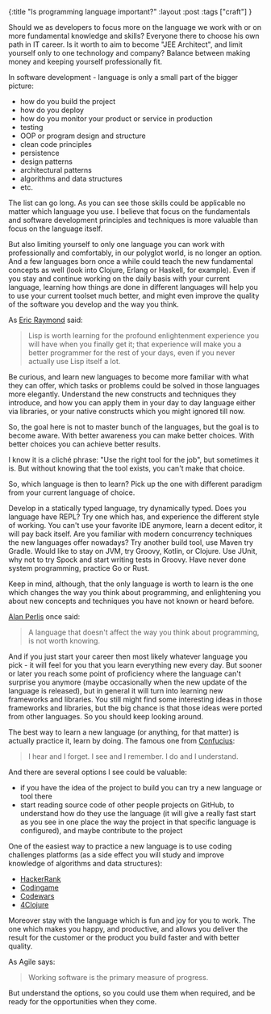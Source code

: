 {:title "Is programming language important?"
:layout :post
:tags ["craft"]
}

Should we as developers to focus more on the language we work with or on more fundamental knowledge and skills?
Everyone there to choose his own path in IT career. 
Is it worth to aim to become "JEE Architect", and limit yourself only to one technology and company?
Balance between making money and keeping yourself professionally fit.

In software development - language is only a small part of the bigger picture:
 - how do you build the project
 - how do you deploy
 - how do you monitor your product or service in production
 - testing
 - OOP or program design and structure
 - clean code principles
 - persistence
 - design patterns
 - architectural patterns
 - algorithms and data structures
 - etc.

The list can go long. As you can see those skills could be applicable no matter which language you use.
 I believe that focus on the fundamentals and software development principles and techniques is more valuable than focus on the language itself.

But also limiting yourself to only one language you can work with professionally and comfortably, in our polyglot world, is no longer an option. And a few languages born once a while could teach
the new fundamental concepts as well (look into Clojure, Erlang or Haskell, for example). Even if you stay and continue working on the daily basis with your current language, learning how things are done
in different languages will help you to use your current toolset much better, and might even improve the quality of the software you develop and the way you think.

As [Eric Raymond](https://en.wikipedia.org/wiki/Eric_S._Raymond) said:
> Lisp is worth learning for the profound enlightenment experience you will have when you finally get it; that experience will make you a better programmer for the rest of your days, even if you never actually use Lisp itself a lot.

Be curious, and learn new languages to become more familiar with what they can offer, which tasks or problems could be solved in those languages more elegantly. Understand the new constructs and techniques they introduce, and how you can apply them in your day to day language either via libraries, or your native constructs which you might ignored till now.

So, the goal here is not to master bunch of the languages, but the goal is to become aware. With better awareness you can make better choices. With better choices you can achieve better results.

I know it is a cliché phrase: "Use the right tool for the job", but sometimes it is. But without knowing that the tool exists, you can't make that choice.

So, which language is then to learn? Pick up the one with different paradigm from your current language of choice.

Develop in a statically typed language, try dynamically typed. 
Does you language have REPL? Try one which has, and experience the different style of working. You can't use your favorite IDE anymore, learn a decent editor, it will pay back itself. 
Are you familiar with modern concurrency techniques the new languages offer nowadays? 
Try another build tool, use Maven try Gradle.
Would like to stay on JVM, try Groovy, Kotlin, or Clojure.
Use JUnit, why not to try Spock and start writing tests in Groovy. Have never done system programming, practice Go or Rust. 

Keep in mind, although, that the only language is worth to learn is the one which changes the way you think about programming, and enlightening you about new concepts and techniques you have not known or heard before.

[Alan Perlis](https://en.wikiquote.org/wiki/Alan_Perlis) once said: 
> A language that doesn't affect the way you think about programming, is not worth knowing.

And if you just start your career then most likely whatever language you pick - it will feel for you that you learn everything new every day. 
But sooner or later you reach some point of proficiency where the language can't surprise you anymore (maybe occasionally when the new update of the language is released), 
but in general it will turn into learning new frameworks and libraries. 
You still might find some interesting ideas in those frameworks and libraries, but the big chance is that those ideas were ported from other languages. So you should keep looking around.

The best way to learn a new language (or anything, for that matter) is actually practice it, learn by doing. The famous one from [Confucius](https://en.wikipedia.org/wiki/Confucius):

> I hear and I forget. I see and I remember. I do and I understand.

And there are several options I see could be valuable:
 - if you have the idea of the project to build you can try a new language or tool there
 - start reading source code of other people projects on GitHub, to understand how do they use the language (it will give a really fast start as you see in one place the way the project in that specific language is configured), and maybe contribute to the project

One of the easiest way to practice a new language is to use coding challenges platforms (as a side effect you will study and improve knowledge of algorithms and data structures):
  - [HackerRank](https://www.hackerrank.com)
  - [Codingame](https://www.codingame.com)
  - [Codewars](http://www.codewars.com/)
  - [4Clojure](https://www.4clojure.com/)

Moreover stay with the language which is fun and joy for you to work. The one which makes you happy, and productive, and allows you deliver the result for the customer or the product you build faster and with better quality. 

As Agile says: 
> Working software is the primary measure of progress. 

But understand the options, so you could use them when required, and be ready for the opportunities when they come.
